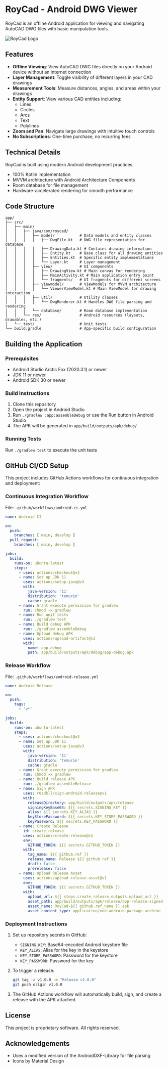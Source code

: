 # RoyCad - Android DWG Viewer

RoyCad is an offline Android application for viewing and navigating AutoCAD DWG files with basic manipulation tools.

![RoyCad Logo](attached_assets/logo-black%20(Custom)%20(1).png)

## Features

- **Offline Viewing**: View AutoCAD DWG files directly on your Android device without an internet connection
- **Layer Management**: Toggle visibility of different layers in your CAD drawings
- **Measurement Tools**: Measure distances, angles, and areas within your drawings
- **Entity Support**: View various CAD entities including:
  - Lines
  - Circles
  - Arcs
  - Text
  - Polylines
- **Zoom and Pan**: Navigate large drawings with intuitive touch controls
- **No Subscriptions**: One-time purchase, no recurring fees

## Technical Details

RoyCad is built using modern Android development practices:

- 100% Kotlin implementation
- MVVM architecture with Android Architecture Components
- Room database for file management
- Hardware-accelerated rendering for smooth performance

## Code Structure

```
app/
├── src/
│   ├── main/
│   │   ├── java/com/roycad/
│   │   │   ├── model/           # Data models and entity classes
│   │   │   │   ├── DwgFile.kt   # DWG file representation for database
│   │   │   │   ├── DrawingData.kt # Contains drawing information
│   │   │   │   ├── Entity.kt    # Base class for all drawing entities
│   │   │   │   ├── Entities.kt  # Specific entity implementations
│   │   │   │   └── Layer.kt     # Layer management
│   │   │   ├── view/            # UI components
│   │   │   │   ├── DrawingView.kt # Main canvas for rendering
│   │   │   │   ├── MainActivity.kt # Main application entry point
│   │   │   │   └── fragments/   # UI fragments for different screens
│   │   │   ├── viewmodel/       # ViewModels for MVVM architecture
│   │   │   │   └── ViewerViewModel.kt # Main ViewModel for drawing interaction
│   │   │   ├── util/            # Utility classes
│   │   │   │   └── DwgRenderer.kt # Handles DWG file parsing and rendering
│   │   │   └── database/        # Room database implementation
│   │   └── res/                 # Android resources (layouts, drawables, etc.)
│   └── test/                    # Unit tests
└── build.gradle                 # App-specific build configuration
```

## Building the Application

### Prerequisites

- Android Studio Arctic Fox (2020.3.1) or newer
- JDK 11 or newer
- Android SDK 30 or newer

### Build Instructions

1. Clone this repository
2. Open the project in Android Studio
3. Run `./gradlew :app:assembleDebug` or use the Run button in Android Studio
4. The APK will be generated in `app/build/outputs/apk/debug/`

### Running Tests

Run `./gradlew test` to execute the unit tests

## GitHub CI/CD Setup

This project includes GitHub Actions workflows for continuous integration and deployment:

### Continuous Integration Workflow

File: `.github/workflows/android-ci.yml`

```yaml
name: Android CI

on:
  push:
    branches: [ main, develop ]
  pull_request:
    branches: [ main, develop ]

jobs:
  build:
    runs-on: ubuntu-latest
    steps:
      - uses: actions/checkout@v3
      - name: Set up JDK 11
        uses: actions/setup-java@v3
        with:
          java-version: '11'
          distribution: 'temurin'
          cache: gradle
      - name: Grant execute permission for gradlew
        run: chmod +x gradlew
      - name: Run unit tests
        run: ./gradlew test
      - name: Build debug APK
        run: ./gradlew assembleDebug
      - name: Upload debug APK
        uses: actions/upload-artifact@v3
        with:
          name: app-debug
          path: app/build/outputs/apk/debug/app-debug.apk
```

### Release Workflow

File: `.github/workflows/android-release.yml`

```yaml
name: Android Release

on:
  push:
    tags:
      - 'v*'

jobs:
  build:
    runs-on: ubuntu-latest
    steps:
      - uses: actions/checkout@v3
      - name: Set up JDK 11
        uses: actions/setup-java@v3
        with:
          java-version: '11'
          distribution: 'temurin'
          cache: gradle
      - name: Grant execute permission for gradlew
        run: chmod +x gradlew
      - name: Build release APK
        run: ./gradlew assembleRelease
      - name: Sign APK
        uses: r0adkll/sign-android-release@v1
        with:
          releaseDirectory: app/build/outputs/apk/release
          signingKeyBase64: ${{ secrets.SIGNING_KEY }}
          alias: ${{ secrets.KEY_ALIAS }}
          keyStorePassword: ${{ secrets.KEY_STORE_PASSWORD }}
          keyPassword: ${{ secrets.KEY_PASSWORD }}
      - name: Create Release
        id: create_release
        uses: actions/create-release@v1
        env:
          GITHUB_TOKEN: ${{ secrets.GITHUB_TOKEN }}
        with:
          tag_name: ${{ github.ref }}
          release_name: Release ${{ github.ref }}
          draft: false
          prerelease: false
      - name: Upload Release Asset
        uses: actions/upload-release-asset@v1
        env:
          GITHUB_TOKEN: ${{ secrets.GITHUB_TOKEN }}
        with:
          upload_url: ${{ steps.create_release.outputs.upload_url }}
          asset_path: app/build/outputs/apk/release/app-release-signed.apk
          asset_name: RoyCad-${{ github.ref_name }}.apk
          asset_content_type: application/vnd.android.package-archive
```

### Deployment Instructions

1. Set up repository secrets in GitHub:
   - `SIGNING_KEY`: Base64-encoded Android keystore file
   - `KEY_ALIAS`: Alias for the key in the keystore
   - `KEY_STORE_PASSWORD`: Password for the keystore
   - `KEY_PASSWORD`: Password for the key
   
2. To trigger a release:
   ```bash
   git tag -a v1.0.0 -m "Release v1.0.0"
   git push origin v1.0.0
   ```

3. The GitHub Actions workflow will automatically build, sign, and create a release with the APK attached.

## License

This project is proprietary software. All rights reserved.

## Acknowledgements

- Uses a modified version of the AndroidDXF-Library for file parsing
- Icons by Material Design